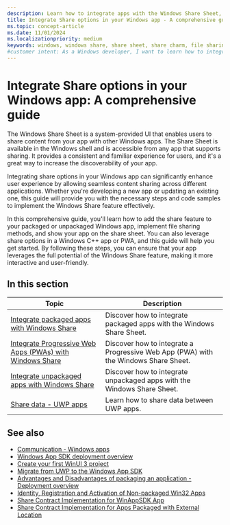 ```yaml
---
description: Learn how to integrate apps with the Windows Share Sheet, a system-provided UI that enables users to share content from your app with other Windows apps.
title: Integrate Share options in your Windows app - A comprehensive guide
ms.topic: concept-article
ms.date: 11/01/2024
ms.localizationpriority: medium
keywords: windows, windows share, share sheet, share charm, file sharing, sharesheet, share button, share option, pwa, packaged apps, windows 11, c++
#customer intent: As a Windows developer, I want to learn how to integrate share options in my Windows app so that users can share content with other Windows apps.
---
```


# Integrate Share options in your Windows app: A comprehensive guide

The Windows Share Sheet is a system-provided UI that enables users to share content from your app with other Windows apps. The Share Sheet is available in the Windows shell and is accessible from any app that supports sharing. It provides a consistent and familiar experience for users, and it's a great way to increase the discoverability of your app.

Integrating share options in your Windows app can significantly enhance user experience by allowing seamless content sharing across different applications. Whether you're developing a new app or updating an existing one, this guide will provide you with the necessary steps and code samples to implement the Windows Share feature effectively.

In this comprehensive guide, you'll learn how to add the share feature to your packaged or unpackaged Windows app, implement file sharing methods, and show your app on the share sheet. You can also leverage share options in a Windows C++ app or PWA, and this guide will help you get started. By following these steps, you can ensure that your app leverages the full potential of the Windows Share feature, making it more interactive and user-friendly.

## In this section

| Topic | Description |
|--|--|
| [Integrate packaged apps with Windows Share](integrate-sharesheet-packaged.md) | Discover how to integrate packaged apps with the Windows Share Sheet. |
| [Integrate Progressive Web Apps (PWAs) with Windows Share](integrate-sharesheet-pwa.md) | Discover how to integrate a Progressive Web App (PWA) with the Windows Share Sheet. |
| [Integrate unpackaged apps with Windows Share](integrate-sharesheet-unpackaged.md) | Discover how to integrate unpackaged apps with the Windows Share Sheet. |
| [Share data - UWP apps](/windows/uwp/app-to-app/share-data) | Learn how to share data between UWP apps. |

## See also

- [Communication - Windows apps](/windows/apps/develop/communication)
- [Windows App SDK deployment overview](/windows/apps/package-and-deploy/deploy-overview)
- [Create your first WinUI 3 project](/windows/apps/winui/winui3/create-your-first-winui3-app)
- [Migrate from UWP to the Windows App SDK](/windows/apps/windows-app-sdk/migrate-to-windows-app-sdk/migrate-to-windows-app-sdk-ovw)
- [Advantages and Disadvantages of packaging an application - Deployment overview](/windows/apps/package-and-deploy/#advantages-and-disadvantages-of-packaging-your-app)
- [Identity, Registration and Activation of Non-packaged Win32 Apps](https://blogs.windows.com/windowsdeveloper/2019/10/29/identity-registration-and-activation-of-non-packaged-win32-apps/)
- [Share Contract Implementation for WinAppSDK App](https://github.com/kmahone/WindowsAppSDK-Samples/tree/user/kmahone/shareapp/Samples/AppLifecycle/ShareTarget/WinUI-CS-ShareTargetSampleApp)
- [Share Contract Implementation for Apps Packaged with External Location](https://github.com/microsoft/AppModelSamples/blob/master/Samples/SparsePackages/PhotoStoreDemo/StartUp.cs)

